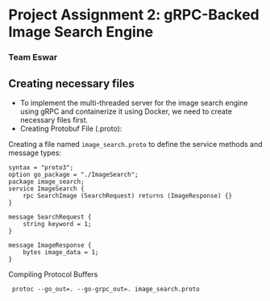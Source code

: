 # Project Assignment 2: gRPC-Backed Image Search Engine
### Team Eswar 
## Creating necessary files
* To implement the multi-threaded server for the image search engine using gRPC and containerize it using Docker, we need to create necessary files first.
* Creating Protobuf File (.proto):

Creating a file named ```image_search.proto``` to define the service methods and message types:
```
syntax = "proto3";
option go_package = "./ImageSearch";
package image_search;
service ImageSearch {
    rpc SearchImage (SearchRequest) returns (ImageResponse) {}
}

message SearchRequest {
    string keyword = 1;
}

message ImageResponse {
    bytes image_data = 1;
}
```
 Compiling Protocol Buffers
```
 protoc --go_out=. --go-grpc_out=. image_search.proto
```
 
